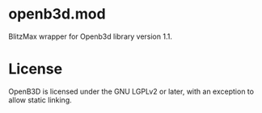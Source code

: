openb3d.mod
===========

BlitzMax wrapper for Openb3d library version 1.1.

License
=======

OpenB3D is licensed under the GNU LGPLv2 or later, 
with an exception to allow static linking.

